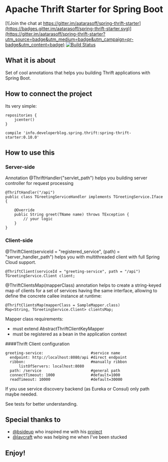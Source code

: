# Apache Thrift Starter for Spring Boot

[![Join the chat at https://gitter.im/aatarasoff/spring-thrift-starter](https://badges.gitter.im/aatarasoff/spring-thrift-starter.svg)](https://gitter.im/aatarasoff/spring-thrift-starter?utm_source=badge&utm_medium=badge&utm_campaign=pr-badge&utm_content=badge) [![Build Status](https://travis-ci.org/aatarasoff/spring-thrift-starter.svg?branch=master)](https://travis-ci.org/aatarasoff/spring-thrift-starter)

## What it is about

Set of cool annotations that helps you building Thrift applications with Spring Boot.

## How to connect the project

Its very simple:

```
repositories {
    jcenter()
}
```

```
compile 'info.developerblog.spring.thrift:spring-thrift-starter:0.10.0'
```

## How to use this

### Server-side
Annotation @ThriftHandler("servlet_path") helps you building server controller for request processing

```
@ThriftHandler("/api")
public class TGreetingServiceHandler implements TGreetingService.Iface {

    @Override
    public String greet(TName name) throws TException {
        // your logic
    }
}
```
### Client-side
@ThriftClient(serviceId = "registered_service", (path) = "server_handler_path") helps you with multithreaded client with full Spring Cloud support.
```
@ThriftClient(serviceId = "greeting-service", path = "/api")
TGreetingService.Client client;
```

@ThriftClientsMap(mapperClass) annotation helps to create a string-keyed map of clients for a set of services having the same interface, allowing to define the concrete callee instance at runtime:
```
@ThriftClientsMap(mapperClass = SampleMapper.class)
Map<String, TGreetingService.Client> clientsMap;
```
Mapper class requirements:
* must extend AbstractThriftClientKeyMapper
* must be registered as a bean in the application context

####Thrift Client configuration

```
greeting-service:                     #service name
  endpoint: http://localhost:8080/api #direct endpoint
  ribbon:                             #manually ribbon
      listOfServers: localhost:8080
  path: /service                      #general path
  connectTimeout: 1000                #default=1000
  readTimeout: 10000                  #default=30000
```

If you use service discovery backend (as Eureka or Consul) only path maybe needed.

See tests for better understanding.

## Special thanks to

* [@bsideup](https://github.com/bsideup) who inspired me with his [project](https://github.com/bsideup/thrift-spring-boot-starter)
* [@lavcraft](https://github.com/lavcraft) who was helping me when I've been stucked

## Enjoy!


